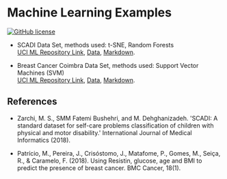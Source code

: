 # Machine Learning Examples

[![GitHub license](https://img.shields.io/github/license/mrtkp9993/Machine-Learning-Examples.svg)](https://github.com/mrtkp9993/Machine-Learning-Examples/blob/master/LICENSE)

* SCADI Data Set, methods used: t-SNE, Random Forests <br/> [UCI ML Repository Link](http://archive.ics.uci.edu/ml/datasets/SCADI), [Data](https://github.com/mrtkp9993/Machine-Learning-Examples/blob/master/data/SCADI.csv), [Markdown](https://github.com/mrtkp9993/Machine-Learning-Examples/blob/master/markdowns/t-SNE_and_Random_Forests.md).

* Breast Cancer Coimbra Data Set, methods used: Support Vector Machines (SVM) <br/> [UCI ML Repository Link](https://archive.ics.uci.edu/ml/datasets/Breast+Cancer+Coimbra), [Data](https://github.com/mrtkp9993/Machine-Learning-Examples/blob/master/data/Breast_Cancer_Coimbra_DataSet.csv), [Markdown](https://github.com/mrtkp9993/Machine-Learning-Examples/blob/master/markdowns/SVM.md).

## References

* Zarchi, M. S., SMM Fatemi Bushehri, and M. Dehghanizadeh. 'SCADI: A standard dataset for self-care problems classification of children with physical and motor disability.' International Journal of Medical Informatics (2018). 

* Patrício, M., Pereira, J., Crisóstomo, J., Matafome, P., Gomes, M., Seiça, R., & Caramelo, F. (2018). Using Resistin, glucose, age and BMI to predict the presence of breast cancer. BMC Cancer, 18(1).